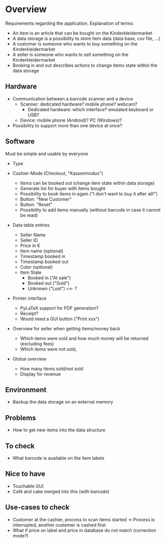 # Overview

Requirements regarding the application.
Explanation of terms:
* An item is an article that can be bought on the Kinderkleidermarket
* A data storage is a possibility to store item data (data base, csv file, ...)
* A customer is someone who wants to buy something on the Kinderkleidermarket
* A seller is someone who wants to sell something on the Kinderkleidermarket
* Booking in and out describes actions to change items state within the data storage

## Hardware
* Communication between a barcode scanner and a device
    * Scanner: dedicated hardware? mobile phone? webcam?
        * Dedicated hardware: which interface? emulated keyboard or USB?
    * Device: mobile phone (Android)? PC (Windows)?
* Possibility to support more than one device at once?

## Software

Must be simple and usable by everyone

* Type 

* Cashier-Mode (Checkout, "Kassenmodus")
    * Items can be booked out (change item state within data storage)
    * Generate list for buyer with items bought
    * Possibility to book items in again ("I don't want to buy it after all!")
    * Button: "New Customer"
    * Button: "Reset"
    * Possibility to add items manually (without barcode in case it cannot be read)
    
<!-- * The scanner must be operated in two different modes: -->
<!--   * A: -->

* Data table entries
    * Seller Name
    * Seller ID
    * Price in €
    * Item name (optional)
    * Timestamp booked in
    * Timestamp booked out
    * Color (optional)
    * Item State
        * Booked in ("At sale")
        * Booked out ("Sold")
        * Unknown ("Lost") <<- ?
        
* Printer interface
    * PyLaTeX support for PDF generation?
    * Receipt?
    * Would need a GUI button ("Print xxx")
    
* Overview for seller when getting items/money back
    * Which items were sold and how much money will be returned (excluding fees)
    * Which items were not sold, 
    
* Global overview
    * How many items sold/not sold
    * Display for revenue

## Environment
* Backup the data storage on an external memory

## Problems
* How to get new items into the data structure

## To check
* What barcode is available on the item labels

## Nice to have
* Touchable GUI
* Café and cake merged into this (with barcode)

## Use-cases to check
* Customer at the cashier, process to scan items started
-> Process is interrupted, another customer is cashed first
* What if price on label and price in database do not match (correction mode?)
